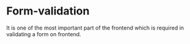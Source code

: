 # Form-validation
It is one of the most important part of the frontend which is required in validating a form on frontend.

